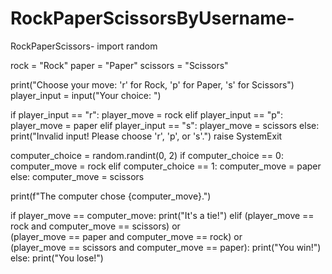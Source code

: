 # RockPaperScissorsByUsername-
RockPaperScissors-
import random

rock = "Rock"
paper = "Paper"
scissors = "Scissors"


print("Choose your move: 'r' for Rock, 'p' for Paper, 's' for Scissors")
player_input = input("Your choice: ")


if player_input == "r":
    player_move = rock
elif player_input == "p":
    player_move = paper
elif player_input == "s":
    player_move = scissors
else:
    print("Invalid input! Please choose 'r', 'p', or 's'.")
    raise SystemExit


computer_choice = random.randint(0, 2)
if computer_choice == 0:
    computer_move = rock
elif computer_choice == 1:
    computer_move = paper
else:
    computer_move = scissors


print(f"The computer chose {computer_move}.")


if player_move == computer_move:
    print("It's a tie!")
elif (player_move == rock and computer_move == scissors) or \
     (player_move == paper and computer_move == rock) or \
     (player_move == scissors and computer_move == paper):
    print("You win!")
else:
    print("You lose!")
